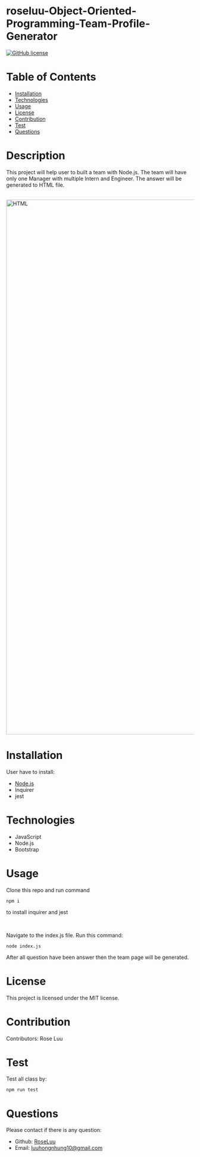 # roseluu-Object-Oriented-Programming-Team-Profile-Generator

   [![GitHub license](https://img.shields.io/badge/license-MIT-blue.svg)](https://choosealicense.com/licenses/mit/#)

  # Table of Contents 
  * [Installation](#installation)
  * [Technologies](#technologies)
  * [Usage](#usage)
  * [License](#license)
  * [Contribution](#contribution)
  * [Test](#test)
  * [Questions](#questions)
 
  # Description
  This project will help user to built a team with Node.js. The team will have only one Manager with multiple Intern and Engineer. The answer will be generated to HTML file.

  <br />

  <img width="1434" alt="HTML" src="https://user-images.githubusercontent.com/89173968/137199895-12cb1e3b-5365-4bfd-a037-ff17a0a9e569.png">

  # Installation
  User have to install:
  * [Node.js](https://nodejs.org/en/download/)
  * Inquirer
  * jest

  # Technologies
  * JavaScript
  * Node.js
  * Bootstrap

  # Usage
  Clone this repo and run command
  ```
  npm i
  ```
  to install inquirer and jest

  <br />

  Navigate to the index.js file. Run this command:
  ```
  node index.js
  ```
  After all question have been answer then the team page will be generated.
  # License
  This project is licensed under the MIT license. 

  # Contribution
  ​Contributors: 
  Rose Luu

  # Test
  Test all class by:
  ```
  npm run test 
  ```

  # Questions
  Please contact if there is any question:
  - Github: [RoseLuu](https://github.com/RoseLuu)
  - Email: luuhongnhung10@gmail.com 